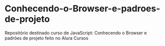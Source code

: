 # Conhecendo-o-Browser-e-padroes-de-projeto
Repositório destinado curso de JavaScript: Conhecendo o Browser e padrões de projeto feito no Alura Cursos
